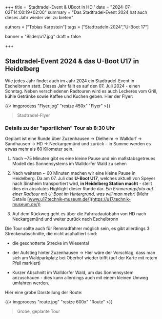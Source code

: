 +++
title = 'Stadtradel-Event & UBoot in HD '
date = "2024-07-02T14:00:19+02:00"
summary = "Das Stadtradel-Event 2024 hat auch dieses Jahr wieder viel zu bieten"

authors = ["Tobias Karpstein"]
tags = ["Stadtradeln-2024","U-Boot 17"]

banner = "Bilder/u17.jpg"
draft = false

+++
## Stadtradel-Event 2024 & das U-Boot U17 in Heidelberg

Wie jedes Jahr findet auch im Jahr 2024 ein Stadtradel-Event in Eschelbronn statt. Dieses Jahr fällt es auf den 07. Juli 2024 - einen Sonntag. Neben verschiedenen Radtouren wird es auch Leckeres vom Grill, kühle Getränke sowie Kaffee und Kuchen geben. Hier der Flyer:

{{< imgprocess "Flyer.jpg" "resize 450x" "Flyer" >}}
> Stadtradel-Flyer

### Details zu der "sportlichen" Tour ab 8:30 Uhr

Geplant ist eine Runde über Zuzenhausen -> Dielheim -> Walldorf -> Sandhausen -> HD -> Neckargemünd und zurück – in Summe werden es etwas mehr als 60 Kilometer sein.

1. Nach ~75 Minuten gibt es eine kleine Pause und ein maßstabsgetreues Modell des Sonnensystems im Walldorfer Wald zu sehen

2. Nach weiteren ~ 60 Minuten machen wir eine kleine Pause in Heidelberg. Da am 07. Juli das **U-Boot U17**, welches aktuell von Speyer nach Sinsheim transportiert wird, **in Heidelberg Station macht** - stellt dies ein absolutes Highlight dieser Runde dar. *Ein Erinnerungsfoto auf einer Radtour mit U-Boot im Hintergrund, was will man mehr!* (Mehr Details [www.u17.technik-museum.de/](https://u17.technik-museum.de/))

3. Auf dem Rückweg geht es über die Fahrradautobahn von HD nach Neckargemünd und weiter zurück nach Eschelbronn

Die Tour sollte auch für Rennradfahrer möglich sein, es gibt allerdings 3 Streckenabschnitte, die nicht asphaltiert sind:

- die geschotterte Strecke im Wiesental

- der Aufstieg hinter Zuzenhausen &rarr; Hier wäre der Vorschlag, dass man sich am Waldparkplatz bei Oberhof wieder trifft (auf der Karte mit rotem Pfeil markiert)

- Kurzer Abschnitt im Walldorfer Wald, um das Sonnensystem anzuschauen - dies kann allerdings auch mit einem kleinen Umweg umfahren werden.

Hier eine grobe Darstellung der Route:

{{< imgprocess "route.jpg" "resize 600x" "Route" >}}
> Grobe, geplante Tour
